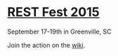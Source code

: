 # [REST Fest 2015](http://restfest.org/)
September 17-19th in Greenville, SC

Join the action on the [wiki](https://github.com/RESTFest/2015-Greenville/wiki).
